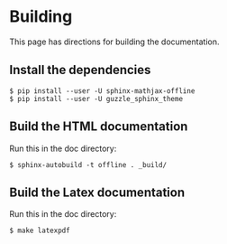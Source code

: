 Building
========

This page has directions for building the documentation.

## Install the dependencies
```shell
$ pip install --user -U sphinx-mathjax-offline
$ pip install --user -U guzzle_sphinx_theme
```

## Build the HTML documentation
Run this in the doc directory:
```
$ sphinx-autobuild -t offline . _build/
```

## Build the Latex documentation
Run this in the doc directory:
```
$ make latexpdf
```
